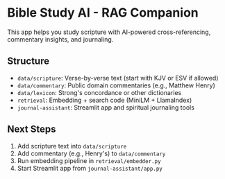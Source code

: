 
# Bible Study AI - RAG Companion

This app helps you study scripture with AI-powered cross-referencing, commentary insights, and journaling.

## Structure
- `data/scripture`: Verse-by-verse text (start with KJV or ESV if allowed)
- `data/commentary`: Public domain commentaries (e.g., Matthew Henry)
- `data/lexicon`: Strong's concordance or other dictionaries
- `retrieval`: Embedding + search code (MiniLM + LlamaIndex)
- `journal-assistant`: Streamlit app and spiritual journaling tools

## Next Steps
1. Add scripture text into `data/scripture`
2. Add commentary (e.g., Henry's) to `data/commentary`
3. Run embedding pipeline in `retrieval/embedder.py`
4. Start Streamlit app from `journal-assistant/app.py`
